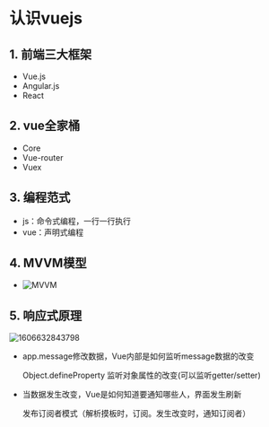 # 认识vuejs

## 1. 前端三大框架

- Vue.js
- Angular.js
- React

## 2. vue全家桶

- Core
- Vue-router
- Vuex

## 3. 编程范式

- js：命令式编程，一行一行执行
- vue：声明式编程

## 4. MVVM模型

- ![MVVM](E:\softwareNote\vuejs\img\MVVM模型.png)

## 5. 响应式原理 

![1606632843798](E:\SoftwareNote\vuejs\img\vue响应式原理.png)

- app.message修改数据，Vue内部是如何监听message数据的改变

  Object.defineProperty 监听对象属性的改变(可以监听getter/setter)

- 当数据发生改变，Vue是如何知道要通知哪些人，界面发生刷新

  发布订阅者模式（解析摸板时，订阅。发生改变时，通知订阅者）